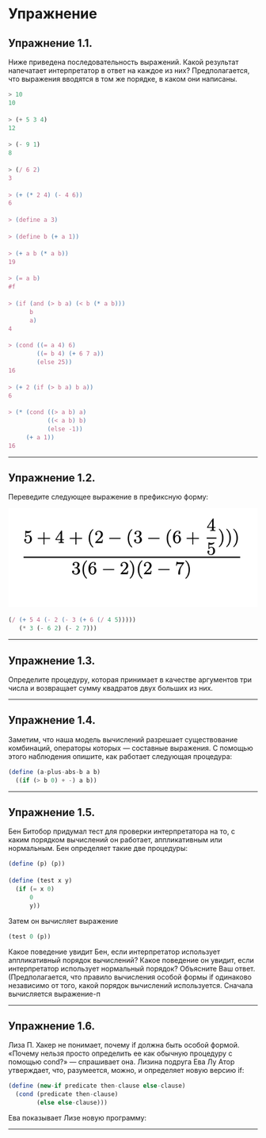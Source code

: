 # Упражнение

## Упражнение 1.1.
Ниже приведена последовательность выражений. Какой результат напечатает интерпретатор в ответ на каждое из них? Предполагается, что выражения вводятся в том же порядке, в каком они написаны.

```js
> 10 
10 

> (+ 5 3 4) 
12 

> (- 9 1) 
8 

> (/ 6 2) 
3 

> (+ (* 2 4) (- 4 6)) 
6 

> (define a 3) 

> (define b (+ a 1)) 

> (+ a b (* a b)) 
19 

> (= a b) 
#f 

> (if (and (> b a) (< b (* a b))) 
      b 
      a) 
4 

> (cond ((= a 4) 6) 
        ((= b 4) (+ 6 7 a)) 
        (else 25)) 
16 

> (+ 2 (if (> b a) b a)) 
6 

> (* (cond ((> a b) a) 
           ((< a b) b) 
           (else -1)) 
     (+ a 1)) 
16
```
---
## Упражнение 1.2.
Переведите следующее выражение в префиксную форму:

![Test Image 3](../chapter_1/images/1.2.png  "dsds1")


```js 
(/ (+ 5 4 (- 2 (- 3 (+ 6 (/ 4 5)))))
   (* 3 (- 6 2) (- 2 7)))
```
---

## Упражнение 1.3.

Определите процедуру, которая принимает в качестве аргументов три числа и возвращает сумму
квадратов двух больших из них. 

---

## Упражнение 1.4.
Заметим, что наша модель вычислений разрешает существование комбинаций, операторы которых — составные выражения. С помощью этого наблюдения опишите, как работает следующая
процедура:
```js
(define (a-plus-abs-b a b)
  ((if (> b 0) + -) a b))
```
---

## Упражнение 1.5.
Бен Битобор придумал тест для проверки интерпретатора на то, с каким порядком вычислений он
работает, аппликативным или нормальным. Бен определяет такие две процедуры:

```js
(define (p) (p))

(define (test x y)
  (if (= x 0)
      0
      y))
```

Затем он вычисляет выражение
```js
(test 0 (p))
```
Какое поведение увидит Бен, если интерпретатор использует аппликативный порядок вычислений?
Какое поведение он увидит, если интерпретатор использует нормальный порядок? Объясните Ваш
ответ. (Предполагается, что правило вычисления особой формы if одинаково независимо от того,
какой порядок вычислений используется. Сначала вычисляется выражение-п

---

## Упражнение 1.6.
Лиза П. Хакер не понимает, почему if должна быть особой формой. «Почему нельзя просто
определить ее как обычную процедуру с помощью cond?» — спрашивает она. Лизина подруга Ева
Лу Атор утверждает, что, разумеется, можно, и определяет новую версию if:
```js
(define (new-if predicate then-clause else-clause)
  (cond (predicate then-clause)
        (else else-clause)))
```
Ева показывает Лизе новую программу:

---

